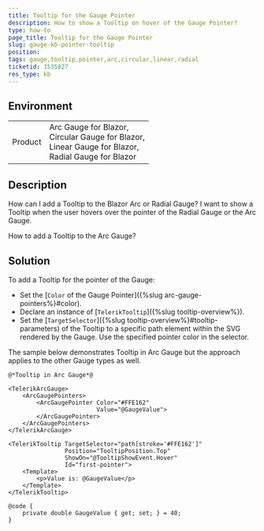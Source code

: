 ```yaml
---
title: Tooltip for the Gauge Pointer
description: How to show a Tooltip on hover of the Gauge Pointer?
type: how-to
page_title: Tooltip for the Gauge Pointer
slug: gauge-kb-pointer-tooltip
position: 
tags: gauge,tooltip,pointer,arc,circular,linear,radial
ticketid: 1535827
res_type: kb
---
```


## Environment
<table>
    <tbody>
        <tr>
            <td>Product</td>
            <td>Arc Gauge for Blazor,<br />
                Circular Gauge for Blazor,<br />
                Linear Gauge for Blazor,<br />
                Radial Gauge for Blazor</td>
        </tr>
    </tbody>
</table>

## Description

How can I add a Tooltip to the Blazor Arc or Radial Gauge? I want to show a Tooltip when the user hovers over the pointer of the Radial Gauge or the Arc Gauge.

How to add a Tooltip to the Arc Gauge?

## Solution

To add a Tooltip for the pointer of the Gauge:

* Set the [`Color` of the Gauge Pointer]({%slug arc-gauge-pointers%}#color).
* Declare an instance of [`TelerikTooltip`]({%slug tooltip-overview%}).
* Set the [`TargetSelector`]({%slug tooltip-overview%}#tooltip-parameters) of the Tooltip to a specific path element within the SVG rendered by the Gauge. Use the specified pointer color in the selector.

The sample below demonstrates Tooltip in Arc Gauge but the approach applies to the other Gauge types as well.

````CSHTML
@*Tooltip in Arc Gauge*@

<TelerikArcGauge>
    <ArcGaugePointers>
        <ArcGaugePointer Color="#FFE162"
                         Value="@GaugeValue">
        </ArcGaugePointer>
    </ArcGaugePointers>
</TelerikArcGauge>

<TelerikTooltip TargetSelector="path[stroke='#FFE162']"
                Position="TooltipPosition.Top"
                ShowOn="@TooltipShowEvent.Hover"
                Id="first-pointer">
    <Template>
        <p>Value is: @GaugeValue</p>
    </Template>
</TelerikTooltip>

@code {
    private double GaugeValue { get; set; } = 40;
}
````
